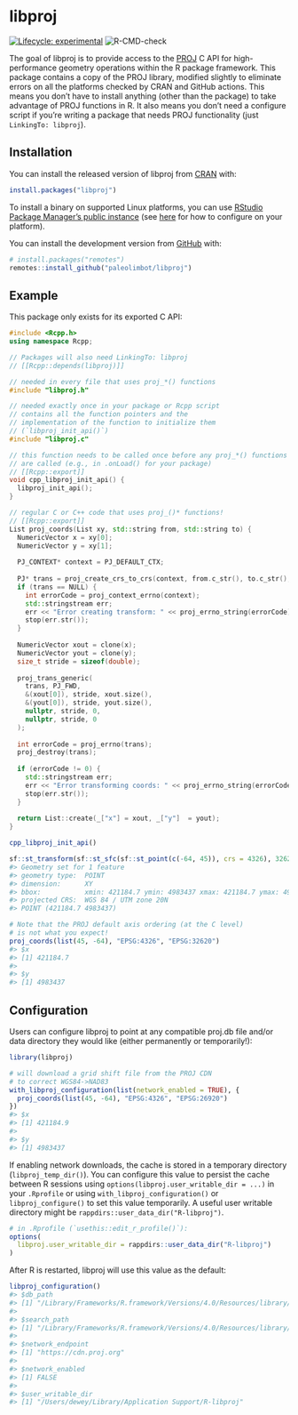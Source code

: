 
<!-- README.md is generated from README.Rmd. Please edit that file -->

# libproj

<!-- badges: start -->

[![Lifecycle:
experimental](https://img.shields.io/badge/lifecycle-experimental-orange.svg)](https://www.tidyverse.org/lifecycle/#experimental)
![R-CMD-check](https://github.com/paleolimbot/libproj/workflows/R-CMD-check/badge.svg)
<!-- badges: end -->

The goal of libproj is to provide access to the [PROJ](https://proj.org)
C API for high-performance geometry operations within the R package
framework. This package contains a copy of the PROJ library, modified
slightly to eliminate errors on all the platforms checked by CRAN and
GitHub actions. This means you don’t have to install anything (other
than the package) to take advantage of PROJ functions in R. It also
means you don’t need a configure script if you’re writing a package that
needs PROJ functionality (just `LinkingTo: libproj`).

## Installation

You can install the released version of libproj from
[CRAN](https://cran.r-project.org/) with:

``` r
install.packages("libproj")
```

To install a binary on supported Linux platforms, you can use [RStudio
Package Manager’s public instance](https://packagemanager.rstudio.com/)
(see
[here](https://packagemanager.rstudio.com/client/#/repos/1/overview) for
how to configure on your platform).

You can install the development version from
[GitHub](https://github.com/) with:

``` r
# install.packages("remotes")
remotes::install_github("paleolimbot/libproj")
```

## Example

This package only exists for its exported C API:

``` cpp
#include <Rcpp.h>
using namespace Rcpp;

// Packages will also need LinkingTo: libproj
// [[Rcpp::depends(libproj)]]

// needed in every file that uses proj_*() functions
#include "libproj.h"

// needed exactly once in your package or Rcpp script
// contains all the function pointers and the
// implementation of the function to initialize them
// (`libproj_init_api()`)
#include "libproj.c"

// this function needs to be called once before any proj_*() functions
// are called (e.g., in .onLoad() for your package)
// [[Rcpp::export]]
void cpp_libproj_init_api() {
  libproj_init_api();
}

// regular C or C++ code that uses proj_()* functions!
// [[Rcpp::export]]
List proj_coords(List xy, std::string from, std::string to) {
  NumericVector x = xy[0];
  NumericVector y = xy[1];
  
  PJ_CONTEXT* context = PJ_DEFAULT_CTX;
  
  PJ* trans = proj_create_crs_to_crs(context, from.c_str(), to.c_str(), NULL);
  if (trans == NULL) {
    int errorCode = proj_context_errno(context);
    std::stringstream err;
    err << "Error creating transform: " << proj_errno_string(errorCode);
    stop(err.str());
  }
  
  NumericVector xout = clone(x);
  NumericVector yout = clone(y);
  size_t stride = sizeof(double);
  
  proj_trans_generic(
    trans, PJ_FWD,
    &(xout[0]), stride, xout.size(),
    &(yout[0]), stride, yout.size(),
    nullptr, stride, 0,
    nullptr, stride, 0
  );
  
  int errorCode = proj_errno(trans);
  proj_destroy(trans);
  
  if (errorCode != 0) {
    std::stringstream err;
    err << "Error transforming coords: " << proj_errno_string(errorCode);
    stop(err.str());
  }
  
  return List::create(_["x"] = xout, _["y"]  = yout);
}
```

``` r
cpp_libproj_init_api()

sf::st_transform(sf::st_sfc(sf::st_point(c(-64, 45)), crs = 4326), 32620)
#> Geometry set for 1 feature 
#> geometry type:  POINT
#> dimension:      XY
#> bbox:           xmin: 421184.7 ymin: 4983437 xmax: 421184.7 ymax: 4983437
#> projected CRS:  WGS 84 / UTM zone 20N
#> POINT (421184.7 4983437)

# Note that the PROJ default axis ordering (at the C level)
# is not what you expect!
proj_coords(list(45, -64), "EPSG:4326", "EPSG:32620")
#> $x
#> [1] 421184.7
#> 
#> $y
#> [1] 4983437
```

## Configuration

Users can configure libproj to point at any compatible proj.db file
and/or data directory they would like (either permanently or
temporarily\!):

``` r
library(libproj)

# will download a grid shift file from the PROJ CDN
# to correct WGS84->NAD83
with_libproj_configuration(list(network_enabled = TRUE), {
  proj_coords(list(45, -64), "EPSG:4326", "EPSG:26920")
})
#> $x
#> [1] 421184.9
#> 
#> $y
#> [1] 4983437
```

If enabling network downloads, the cache is stored in a temporary
directory (`libproj_temp_dir()`). You can configure this value to
persist the cache between R sessions using
`options(libproj.user_writable_dir = ...)` in your `.Rprofile` or using
`with_libproj_configuration()` or `libproj_configure()` to set this
value temporarily. A useful user writable directory might be
`rappdirs::user_data_dir("R-libproj")`.

``` r
# in .Rprofile (`usethis::edit_r_profile()`):
options(
  libproj.user_writable_dir = rappdirs::user_data_dir("R-libproj")
)
```

After R is restarted, libproj will use this value as the default:

``` r
libproj_configuration()
#> $db_path
#> [1] "/Library/Frameworks/R.framework/Versions/4.0/Resources/library/libproj/proj/proj.db"
#> 
#> $search_path
#> [1] "/Library/Frameworks/R.framework/Versions/4.0/Resources/library/libproj/proj"
#> 
#> $network_endpoint
#> [1] "https://cdn.proj.org"
#> 
#> $network_enabled
#> [1] FALSE
#> 
#> $user_writable_dir
#> [1] "/Users/dewey/Library/Application Support/R-libproj"
```
